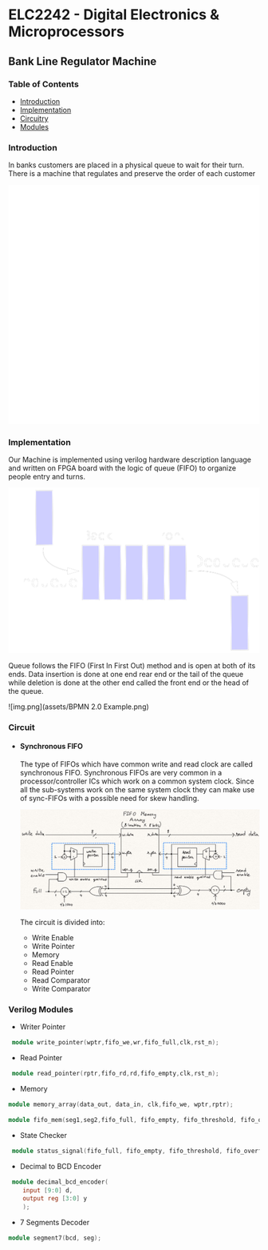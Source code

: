 # ELC2242 - Digital Electronics & Microprocessors
## Bank Line Regulator Machine  

### Table of Contents
- [Introduction](#Introduction)  
- [Implementation](#Implementation) 
- [Circuitry](#Circuit)
- [Modules](#Verilog-Modules)

  
### Introduction
In banks customers are placed in a physical queue to wait for their turn.
There is a machine that regulates and preserve the order of each customer

![img.png](assets/img0whitE.png)

### Implementation
Our Machine is implemented using verilog hardware description language and written on FPGA board with the logic of queue
(FIFO) to organize people entry and turns.

![img.png](assets/img-white.png)

Queue follows the FIFO (First In First Out) method and is open at both of its ends. Data insertion is done at one end 
rear end or the tail of the queue while deletion is done at the other end called the front end or the head of the queue. 

![img.png](assets/BPMN 2.0 Example.png)

### Circuit

- #### Synchronous FIFO
    
    The type of FIFOs which have common write and read clock are called synchronous FIFO. Synchronous 
    FIFOs are very common in a processor/controller ICs which work on a common system clock. Since all the sub-systems work
    on the same system clock they can make use of sync-FIFOs with a possible need for skew handling.

    ![img.png](assets/cir.png)

    The circuit is divided into:
  - Write Enable
  - Write Pointer
  - Memory
  - Read Enable
  - Read Pointer
  - Read Comparator
  - Write Comparator

### Verilog Modules

- Writer Pointer

```verilog
 module write_pointer(wptr,fifo_we,wr,fifo_full,clk,rst_n);  
```

- Read Pointer

```verilog
 module read_pointer(rptr,fifo_rd,rd,fifo_empty,clk,rst_n);  
```
- Memory

```verilog
module memory_array(data_out, data_in, clk,fifo_we, wptr,rptr); 
```

```verilog
module fifo_mem(seg1,seg2,fifo_full, fifo_empty, fifo_threshold, fifo_overflow, fifo_underflow,clk, rst_n, wr, rd, data_in,input1,input2); 
 ```

- State Checker
```verilog
 module status_signal(fifo_full, fifo_empty, fifo_threshold, fifo_overflow, fifo_underflow, wr, rd, fifo_we, fifo_rd, wptr,rptr,clk,rst_n);  
```

- Decimal to BCD Encoder
```verilog
 module decimal_bcd_encoder(
    input [9:0] d,
    output reg [3:0] y
    );
```

- 7 Segments Decoder
```verilog
module segment7(bcd, seg);
```